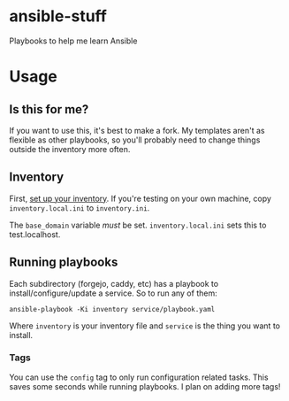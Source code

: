 # ansible-stuff
Playbooks to help me learn Ansible

# Usage

## Is this for me?
If you want to use this, it's best to make a fork. My templates aren't as flexible as other playbooks,
so you'll probably need to change things outside the inventory more often.

## Inventory
First, [set up your inventory](https://docs.ansible.com/ansible/latest/inventory_guide/intro_inventory.html).
If you're testing on your own machine, copy `inventory.local.ini` to `inventory.ini`.

The `base_domain` variable *must* be set. `inventory.local.ini` sets this to test.localhost.

## Running playbooks

Each subdirectory (forgejo, caddy, etc) has a playbook to install/configure/update a service.
So to run any of them:

```
ansible-playbook -Ki inventory service/playbook.yaml
```

Where `inventory` is your inventory file and `service` is the thing you want to install.

### Tags

You can use the `config` tag to only run configuration related tasks.
This saves some seconds while running playbooks. I plan on adding more tags!
